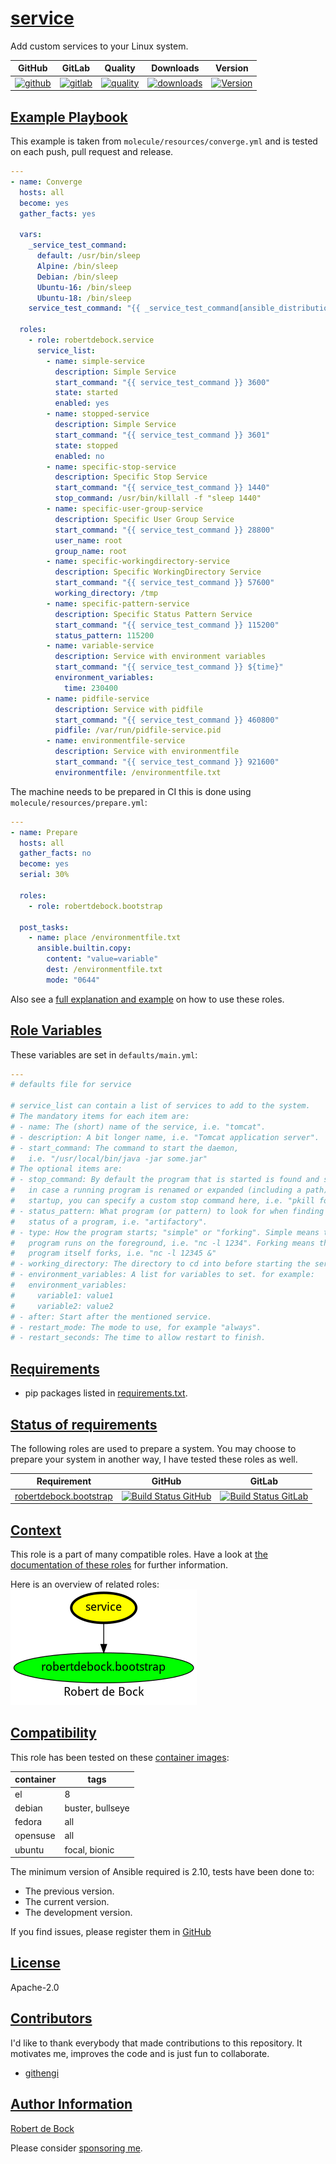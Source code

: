 # [service](#service)

Add custom services to your Linux system.

|GitHub|GitLab|Quality|Downloads|Version|
|------|------|-------|---------|-------|
|[![github](https://github.com/robertdebock/ansible-role-service/workflows/Ansible%20Molecule/badge.svg)](https://github.com/robertdebock/ansible-role-service/actions)|[![gitlab](https://gitlab.com/robertdebock/ansible-role-service/badges/master/pipeline.svg)](https://gitlab.com/robertdebock/ansible-role-service)|[![quality](https://img.shields.io/ansible/quality/38040)](https://galaxy.ansible.com/robertdebock/service)|[![downloads](https://img.shields.io/ansible/role/d/38040)](https://galaxy.ansible.com/robertdebock/service)|[![Version](https://img.shields.io/github/release/robertdebock/ansible-role-service.svg)](https://github.com/robertdebock/ansible-role-service/releases/)|

## [Example Playbook](#example-playbook)

This example is taken from `molecule/resources/converge.yml` and is tested on each push, pull request and release.
```yaml
---
- name: Converge
  hosts: all
  become: yes
  gather_facts: yes

  vars:
    _service_test_command:
      default: /usr/bin/sleep
      Alpine: /bin/sleep
      Debian: /bin/sleep
      Ubuntu-16: /bin/sleep
      Ubuntu-18: /bin/sleep
    service_test_command: "{{ _service_test_command[ansible_distribution ~ '-' ~ ansible_distribution_major_version] | default(_service_test_command[ansible_os_family] | default(_service_test_command['default'])) }}"  # noqa 204 Just long.

  roles:
    - role: robertdebock.service
      service_list:
        - name: simple-service
          description: Simple Service
          start_command: "{{ service_test_command }} 3600"
          state: started
          enabled: yes
        - name: stopped-service
          description: Simple Service
          start_command: "{{ service_test_command }} 3601"
          state: stopped
          enabled: no
        - name: specific-stop-service
          description: Specific Stop Service
          start_command: "{{ service_test_command }} 1440"
          stop_command: /usr/bin/killall -f "sleep 1440"
        - name: specific-user-group-service
          description: Specific User Group Service
          start_command: "{{ service_test_command }} 28800"
          user_name: root
          group_name: root
        - name: specific-workingdirectory-service
          description: Specific WorkingDirectory Service
          start_command: "{{ service_test_command }} 57600"
          working_directory: /tmp
        - name: specific-pattern-service
          description: Specific Status Pattern Service
          start_command: "{{ service_test_command }} 115200"
          status_pattern: 115200
        - name: variable-service
          description: Service with environment variables
          start_command: "{{ service_test_command }} ${time}"
          environment_variables:
            time: 230400
        - name: pidfile-service
          description: Service with pidfile
          start_command: "{{ service_test_command }} 460800"
          pidfile: /var/run/pidfile-service.pid
        - name: environmentfile-service
          description: Service with environmentfile
          start_command: "{{ service_test_command }} 921600"
          environmentfile: /environmentfile.txt
```

The machine needs to be prepared in CI this is done using `molecule/resources/prepare.yml`:
```yaml
---
- name: Prepare
  hosts: all
  gather_facts: no
  become: yes
  serial: 30%

  roles:
    - role: robertdebock.bootstrap

  post_tasks:
    - name: place /environmentfile.txt
      ansible.builtin.copy:
        content: "value=variable"
        dest: /environmentfile.txt
        mode: "0644"
```

Also see a [full explanation and example](https://robertdebock.nl/how-to-use-these-roles.html) on how to use these roles.

## [Role Variables](#role-variables)

These variables are set in `defaults/main.yml`:
```yaml
---
# defaults file for service

# service_list can contain a list of services to add to the system.
# The mandatory items for each item are:
# - name: The (short) name of the service, i.e. "tomcat".
# - description: A bit longer name, i.e. "Tomcat application server".
# - start_command: The command to start the daemon,
#   i.e. "/usr/local/bin/java -jar some.jar"
# The optional items are:
# - stop_command: By default the program that is started is found and stopped.
#   in case a running program is renamed or expanded (including a path) during
#   startup, you can specify a custom stop command here, i.e. "pkill foo"
# - status_pattern: What program (or pattern) to look for when finding the
#   status of a program, i.e. "artifactory".
# - type: How the program starts; "simple" or "forking". Simple means the
#   program runs on the foreground, i.e. "nc -l 1234". Forking means the
#   program itself forks, i.e. "nc -l 12345 &"
# - working_directory: The directory to cd into before starting the service.
# - environment_variables: A list for variables to set. for example:
#   environment_variables:
#     variable1: value1
#     variable2: value2
# - after: Start after the mentioned service.
# - restart_mode: The mode to use, for example "always".
# - restart_seconds: The time to allow restart to finish.
```

## [Requirements](#requirements)

- pip packages listed in [requirements.txt](https://github.com/robertdebock/ansible-role-service/blob/master/requirements.txt).

## [Status of requirements](#status-of-requirements)

The following roles are used to prepare a system. You may choose to prepare your system in another way, I have tested these roles as well.

| Requirement | GitHub | GitLab |
|-------------|--------|--------|
|[robertdebock.bootstrap](https://galaxy.ansible.com/robertdebock/bootstrap)|[![Build Status GitHub](https://github.com/robertdebock/ansible-role-bootstrap/workflows/Ansible%20Molecule/badge.svg)](https://github.com/robertdebock/ansible-role-bootstrap/actions)|[![Build Status GitLab ](https://gitlab.com/robertdebock/ansible-role-bootstrap/badges/master/pipeline.svg)](https://gitlab.com/robertdebock/ansible-role-bootstrap)|

## [Context](#context)

This role is a part of many compatible roles. Have a look at [the documentation of these roles](https://robertdebock.nl/) for further information.

Here is an overview of related roles:
![dependencies](https://raw.githubusercontent.com/robertdebock/ansible-role-service/png/requirements.png "Dependencies")

## [Compatibility](#compatibility)

This role has been tested on these [container images](https://hub.docker.com/u/robertdebock):

|container|tags|
|---------|----|
|el|8|
|debian|buster, bullseye|
|fedora|all|
|opensuse|all|
|ubuntu|focal, bionic|

The minimum version of Ansible required is 2.10, tests have been done to:

- The previous version.
- The current version.
- The development version.



If you find issues, please register them in [GitHub](https://github.com/robertdebock/ansible-role-service/issues)

## [License](#license)

Apache-2.0

## [Contributors](#contributors)

I'd like to thank everybody that made contributions to this repository. It motivates me, improves the code and is just fun to collaborate.

- [githengi](https://github.com/githengi)

## [Author Information](#author-information)

[Robert de Bock](https://robertdebock.nl/)

Please consider [sponsoring me](https://github.com/sponsors/robertdebock).
